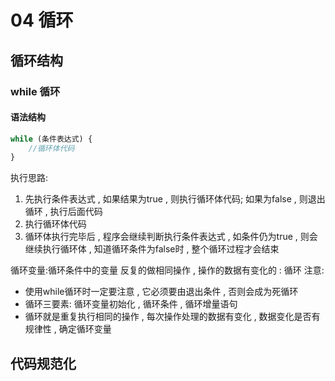 # 04 循环
## 循环结构
### while 循环
#### 语法结构
```JavaScript
while (条件表达式) {
    //循环体代码
}
```
执行思路:
1. 先执行条件表达式 , 如果结果为true , 则执行循环体代码; 如果为false , 则退出循环 , 执行后面代码
2. 执行循环体代码
3. 循环体执行完毕后 , 程序会继续判断执行条件表达式 , 如条件仍为true , 则会继续执行循环体 , 知道循环条件为false时 , 整个循环过程才会结束

循环变量:循环条件中的变量
反复的做相同操作 , 操作的数据有变化的 : 循环
注意:
- 使用while循环时一定要注意 , 它必须要由退出条件 , 否则会成为死循环
- 循环三要素: 循环变量初始化 , 循环条件 , 循环增量语句
- 循环就是重复执行相同的操作 , 每次操作处理的数据有变化 , 数据变化是否有规律性 , 确定循环变量

## 代码规范化